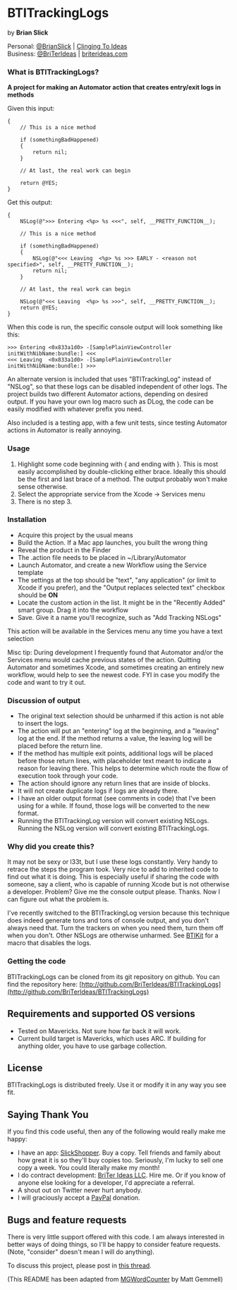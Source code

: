 # BTITrackingLogs
by **Brian Slick**

Personal: [@BrianSlick](http://twitter.com/BrianSlick) | [Clinging To Ideas](http://clingingtoideas.blogspot.com)  
Business: [@BriTerIdeas](http://twitter.com/BriTerIdeas) | [briterideas.com](http://briterideas.com)


### What is BTITrackingLogs?

**A project for making an Automator action that creates entry/exit logs in methods**

Given this input:

```
{
    // This is a nice method
         
    if (somethingBadHappened)
    {
        return nil;
    }
         
    // At last, the real work can begin
         
    return @YES;
}
```

Get this output:

```
{
    NSLog(@">>> Entering <%p> %s <<<", self, __PRETTY_FUNCTION__);

    // This is a nice method
         
    if (somethingBadHappened)
    {
        NSLog(@"<<< Leaving  <%p> %s >>> EARLY - <reason not specified>", self, __PRETTY_FUNCTION__);
        return nil;
    }
         
    // At last, the real work can begin
         
    NSLog(@"<<< Leaving  <%p> %s >>>", self, __PRETTY_FUNCTION__);
    return @YES;
}
```

When this code is run, the specific console output will look something like this:

```
>>> Entering <0x833a1d0> -[SamplePlainViewController initWithNibName:bundle:] <<<
<<< Leaving  <0x833a1d0> -[SamplePlainViewController initWithNibName:bundle:] >>>
```

An alternate version is included that uses "BTITrackingLog" instead of "NSLog", so that these logs can be disabled independent of other logs.  The project builds two different Automator actions, depending on desired output.  If you have your own log macro such as DLog, the code can be easily modified with whatever prefix you need. 

Also included is a testing app, with a few unit tests, since testing Automator actions in Automator is really annoying.


### Usage

1. Highlight some code beginning with { and ending with }. This is most easily accomplished by double-clicking either brace. Ideally this should be the first and last brace of a method. The output probably won't make sense otherwise.
2. Select the appropriate service from the Xcode -> Services menu
3. There is no step 3.


### Installation

- Acquire this project by the usual means
- Build the Action.  If a Mac app launches, you built the wrong thing
- Reveal the product in the Finder
- The .action file needs to be placed in ~/Library/Automator
- Launch Automator, and create a new Workflow using the Service template
- The settings at the top should be "text", "any application" (or limit to Xcode if you prefer), and the "Output replaces selected text" checkbox should be **ON**
- Locate the custom action in the list. It might be in the "Recently Added" smart group.  Drag it into the workflow
- Save. Give it a name you'll recognize, such as "Add Tracking NSLogs"

This action will be available in the Services menu any time you have a text selection

Misc tip: During development I frequently found that Automator and/or the Services menu would cache previous states of the action.  Quitting Automator and sometimes Xcode, and sometimes creating an entirely new workflow, would help to see the newest code. FYI in case you modify the code and want to try it out.


### Discussion of output


- The original text selection should be unharmed if this action is not able to insert the logs.
- The action will put an "entering" log at the beginning, and a "leaving" log at the end. If the method returns a value, the leaving log will be placed before the return line.
- If the method has multiple exit points, additional logs will be placed before those return lines, with placeholder text meant to indicate a reason for leaving there. This helps to determine which route the flow of execution took through your code.
- The action should ignore any return lines that are inside of blocks.
- It will not create duplicate logs if logs are already there.
- I have an older output format (see comments in code) that I've been using for a while. If found, those logs will be converted to the new format.
- Running the BTITrackingLog version will convert existing NSLogs.  Running the NSLog version will convert existing BTITrackingLogs.


### Why did you create this?

It may not be sexy or l33t, but I use these logs constantly. Very handy to retrace the steps the program took. Very nice to add to inherited code to find out what it is doing. This is especially useful if sharing the code with someone, say a client, who is capable of running Xcode but is not otherwise a developer. Problem? Give me the console output please. Thanks. Now I can figure out what the problem is.

I've recently switched to the BTITrackingLog version because this technique does indeed generate tons and tons of console output, and you don't always need that. Turn the trackers on when you need them, turn them off when you don't. Other NSLogs are otherwise unharmed.  See [BTIKit](https://github.com/BriTerIdeas/BTIKit) for a macro that disables the logs.


### Getting the code

BTITrackingLogs can be cloned from its git repository on github. You can find the repository here: [http://github.com/BriTerIdeas/BTITrackingLogs](http://github.com/BriTerIdeas/BTITrackingLogs)


## Requirements and supported OS versions

- Tested on Mavericks.  Not sure how far back it will work.
- Current build target is Mavericks, which uses ARC.  If building for anything older, you have to use garbage collection.


## License

BTITrackingLogs is distributed freely.  Use it or modify it in any way you see fit.


## Saying Thank You

If you find this code useful, then any of the following would really make me happy:

- I have an app: [SlickShopper](https://itunes.apple.com/us/app/slickshopper-2/id434077651?mt=8). Buy a copy. Tell friends and family about how great it is so they'll buy copies too.  Seriously, I'm lucky to sell one copy a week.  You could literally make my month!
- I do contract development: [BriTer Ideas LLC](http://www.briterideas.com/services.shtml). Hire me. Or if you know of anyone else looking for a developer, I'd appreciate a referral.
- A shout out on Twitter never hurt anybody.
- I will graciously accept a [PayPal](http://bit.ly/AW4Cc) donation.


## Bugs and feature requests

There is very little support offered with this code.  I am always interested in better ways of doing things, so I'll be happy to consider feature requests.  (Note, "consider" doesn't mean I will do anything).

To discuss this project, please post in [this thread](http://iphonedevsdk.com/forum/iphone-sdk-development/52981-free-utility-for-adding-logs.html).

(This README has been adapted from [MGWordCounter](https://github.com/mattgemmell/MGWordCounter) by Matt Gemmell)
